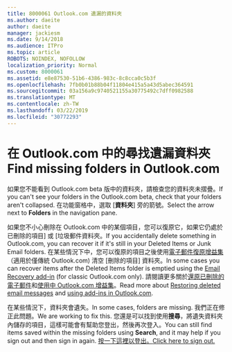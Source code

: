 ```yaml
---
title: 8000061 Outlook.com 遺漏的資料夾
ms.author: daeite
author: daeite
manager: jackiesm
ms.date: 9/14/2018
ms.audience: ITPro
ms.topic: article
ROBOTS: NOINDEX, NOFOLLOW
localization_priority: Normal
ms.custom: 8000061
ms.assetid: e8e87530-51b6-4386-983c-8c8cca0c5b3f
ms.openlocfilehash: 7fb0b01b88b04f11804e415a5a43d5abec364591
ms.sourcegitcommit: 03a156a9c9740521155a30775492c7dff0982588
ms.translationtype: MT
ms.contentlocale: zh-TW
ms.lasthandoff: 03/22/2019
ms.locfileid: "30772293"
---
```

# <a name="find-missing-folders-in-outlookcom"></a><span data-ttu-id="90014-102">在 Outlook.com 中的尋找遺漏資料夾</span><span class="sxs-lookup"><span data-stu-id="90014-102">Find missing folders in Outlook.com</span></span>

<span data-ttu-id="90014-103">如果您不能看到 Outlook.com beta 版中的資料夾，請檢查您的資料夾未摺疊。</span><span class="sxs-lookup"><span data-stu-id="90014-103">If you can't see your folders in the Outlook.com beta, check that your folders aren't collapsed.</span></span> <span data-ttu-id="90014-104">在功能窗格中，選取 [**資料夾**] 旁的箭號。</span><span class="sxs-lookup"><span data-stu-id="90014-104">Select the arrow next to **Folders** in the navigation pane.</span></span> 
  
<span data-ttu-id="90014-105">如果您不小心刪除在 Outlook.com 中的某個項目，您可以復原它，如果它仍處於已刪除的項目] 或 [垃圾郵件資料夾。</span><span class="sxs-lookup"><span data-stu-id="90014-105">If you accidentally delete something in Outlook.com, you can recover it if it's still in your Deleted Items or Junk Email folders.</span></span> <span data-ttu-id="90014-106">在某些情況下中，您可以復原的項目之後使用[電子郵件復原增益集](https://appsource.microsoft.com/product/office/WA104380447)（適用於僅傳統 Outlook.com) 清空 [刪除的項目] 資料夾。</span><span class="sxs-lookup"><span data-stu-id="90014-106">In some cases you can recover items after the Deleted Items folder is emptied using the [Email Recovery add-in](https://appsource.microsoft.com/product/office/WA104380447) (for classic Outlook.com only).</span></span> <span data-ttu-id="90014-107">請閱讀更多關於[還原已刪除的電子郵件](https://support.office.com/article/cf06ab1b-ae0b-418c-a4d9-4e895f83ed50)和[使用中 Outlook.com 增益集](https://support.office.com/article/a5672109-e4f3-4119-abea-72323e9653cf)。</span><span class="sxs-lookup"><span data-stu-id="90014-107">Read more about [Restoring deleted email messages](https://support.office.com/article/cf06ab1b-ae0b-418c-a4d9-4e895f83ed50) and [using add-ins in Outlook.com](https://support.office.com/article/a5672109-e4f3-4119-abea-72323e9653cf).</span></span>
  
<span data-ttu-id="90014-108">在某些情況下，資料夾會遺失。</span><span class="sxs-lookup"><span data-stu-id="90014-108">In some cases, folders are missing.</span></span> <span data-ttu-id="90014-109">我們正在修正此問題。</span><span class="sxs-lookup"><span data-stu-id="90014-109">We are working to fix this.</span></span> <span data-ttu-id="90014-110">您還是可以找到使用**搜尋**，將遺失資料夾內儲存的項目，這樣可能會有幫助您登出，然後再次登入。</span><span class="sxs-lookup"><span data-stu-id="90014-110">You can still find items saved within the missing folders using **Search**, and it may help if you sign out and then sign in again.</span></span> [<span data-ttu-id="90014-111">按一下這裡以登出。</span><span class="sxs-lookup"><span data-stu-id="90014-111">Click here to sign out.</span></span>](https://login.live.com/logout.srf)
  


